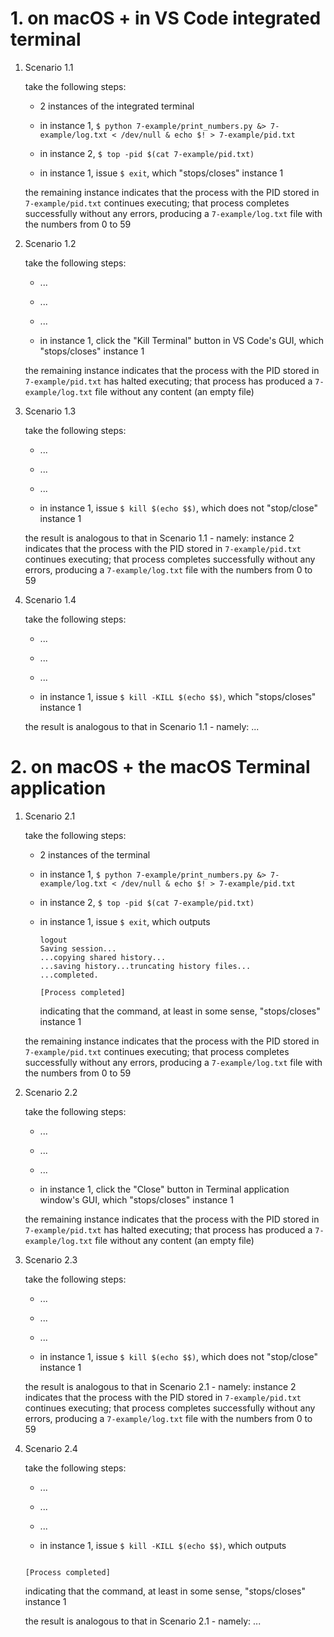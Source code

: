 # 1. on macOS + in VS Code integrated terminal

1. Scenario 1.1

   take the following steps:

      - 2 instances of the integrated terminal

      - in instance 1, `$ python 7-example/print_numbers.py &> 7-example/log.txt < /dev/null & echo $! > 7-example/pid.txt`

      - in instance 2, `$ top -pid $(cat 7-example/pid.txt)`

      - in instance 1, issue `$ exit`, which "stops/closes" instance 1

   the remaining instance indicates that the process with the PID stored in `7-example/pid.txt` continues executing; that process completes successfully without any errors, producing a `7-example/log.txt` file with the numbers from 0 to 59

2. Scenario 1.2

   take the following steps:

      - ...

      - ...

      - ...

      - in instance 1, click the "Kill Terminal" button in VS Code's GUI, which "stops/closes" instance 1

    the remaining instance indicates that the process with the PID stored in `7-example/pid.txt` has halted executing; that process has produced a `7-example/log.txt` file without any content (an empty file)

3. Scenario 1.3

    take the following steps:

      - ...

      - ...

      - ...

      - in instance 1, issue `$ kill $(echo $$)`, which does not "stop/close" instance 1
    
    the result is analogous to that in Scenario 1.1 - namely: instance 2 indicates that the process with the PID stored in `7-example/pid.txt` continues executing; that process completes successfully without any errors, producing a `7-example/log.txt` file with the numbers from 0 to 59

4. Scenario 1.4

    take the following steps:

      - ...

      - ...

      - ...

      - in instance 1, issue `$ kill -KILL $(echo $$)`, which "stops/closes" instance 1

      the result is analogous to that in Scenario 1.1 - namely: ...

# 2. on macOS + the macOS Terminal application

1. Scenario 2.1

   take the following steps:

      - 2 instances of the terminal

      - in instance 1, `$ python 7-example/print_numbers.py &> 7-example/log.txt < /dev/null & echo $! > 7-example/pid.txt`

      - in instance 2, `$ top -pid $(cat 7-example/pid.txt)`

      - in instance 1, issue `$ exit`, which outputs
         ```
         logout
         Saving session...
         ...copying shared history...
         ...saving history...truncating history files...
         ...completed.

         [Process completed]
         ```
         indicating that the command, at least in some sense, "stops/closes" instance 1

   the remaining instance indicates that the process with the PID stored in `7-example/pid.txt` continues executing; that process completes successfully without any errors, producing a `7-example/log.txt` file with the numbers from 0 to 59

2. Scenario 2.2

   take the following steps:

      - ...

      - ...

      - ...

      - in instance 1, click the "Close" button in Terminal application window's GUI, which "stops/closes" instance 1

    the remaining instance indicates that the process with the PID stored in `7-example/pid.txt` has halted executing; that process has produced a `7-example/log.txt` file without any content (an empty file)

3. Scenario 2.3

    take the following steps:

      - ...

      - ...

      - ...

      - in instance 1, issue `$ kill $(echo $$)`, which does not "stop/close" instance 1
    
    the result is analogous to that in Scenario 2.1 - namely: instance 2 indicates that the process with the PID stored in `7-example/pid.txt` continues executing; that process completes successfully without any errors, producing a `7-example/log.txt` file with the numbers from 0 to 59

4. Scenario 2.4

    take the following steps:

      - ...

      - ...

      - ...

      - in instance 1, issue `$ kill -KILL $(echo $$)`, which outputs
      ```

      [Process completed]
      ```
      indicating that the command, at least in some sense, "stops/closes" instance 1

      the result is analogous to that in Scenario 2.1 - namely: ...